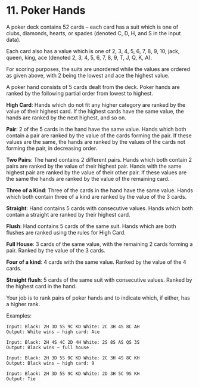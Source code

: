 # 11. Poker Hands

A poker deck contains 52 cards – each card has a suit which is one of clubs, diamonds, hearts, or spades (denoted C, D, H, and S in the input data).

Each card also has a value which is one of 2, 3, 4, 5, 6, 7, 8, 9, 10, jack, queen, king, ace (denoted 2, 3, 4, 5, 6, 7, 8, 9, T, J, Q, K, A).

For scoring purposes, the suits are unordered while the values are ordered as given above, with 2 being the lowest and ace the highest value.

A poker hand consists of 5 cards dealt from the deck. Poker hands are ranked by the following partial order from lowest to highest.

**High Card**: Hands which do not fit any higher category are ranked by the value of their highest card. If the highest cards have the same value, the hands are ranked by the next highest, and so on.

**Pair**: 2 of the 5 cards in the hand have the same value. Hands which both contain a pair are ranked by the value of the cards forming the pair. If these values are the same, the hands are ranked by the values of the cards not forming the pair, in decreasing order.

**Two Pairs**: The hand contains 2 different pairs. Hands which both contain 2 pairs are ranked by the value of their highest pair. Hands with the same highest pair are ranked by the value of their other pair. If these values are the same the hands are ranked by the value of the remaining card.

**Three of a Kind**: Three of the cards in the hand have the same value. Hands which both contain three of a kind are ranked by the value of the 3 cards.

**Straight**: Hand contains 5 cards with consecutive values. Hands which both contain a straight are ranked by their highest card.

**Flush**: Hand contains 5 cards of the same suit. Hands which are both flushes are ranked using the rules for High Card.

**Full House**: 3 cards of the same value, with the remaining 2 cards forming a pair. Ranked by the value of the 3 cards.

**Four of a kind**: 4 cards with the same value. Ranked by the value of the 4 cards.

**Straight flush**: 5 cards of the same suit with consecutive values. Ranked by the highest card in the hand.

Your job is to rank pairs of poker hands and to indicate which, if either, has a higher rank.

Examples:

    Input: Black: 2H 3D 5S 9C KD White: 2C 3H 4S 8C AH
    Output: White wins – high card: Ace

    Input: Black: 2H 4S 4C 2D 4H White: 2S 8S AS QS 3S
    Output: Black wins – full house

    Input: Black: 2H 3D 5S 9C KD White: 2C 3H 4S 8C KH
    Output: Black wins – high card: 9

    Input: Black: 2H 3D 5S 9C KD White: 2D 3H 5C 9S KH
    Output: Tie